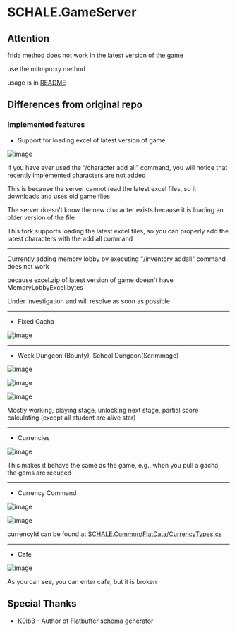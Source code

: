# SCHALE.GameServer

## Attention

frida method does not work in the latest version of the game

use the mitmproxy method

usage is in [README](https://github.com/Endergreen12/SCHALE.GameServer/blob/master/Scripts/redirect_server_mitmproxy/README.md)

## Differences from original repo

### Implemented features

- Support for loading excel of latest version of game

![image](https://github.com/user-attachments/assets/2487164d-b56b-433b-a500-c6bd670c4f59)

If you have ever used the “/character add all” command, you will notice that recently implemented characters are not added

This is because the server cannot read the latest excel files, so it downloads and uses old game files

The server doesn't know the new character exists because it is loading an older version of the file

This fork supports loading the latest excel files, so you can properly add the latest characters with the add all command

---

Currently adding memory lobby by executing "/inventory addall" command does not work

because excel.zip of latest version of game doesn't have MemoryLobbyExcel.bytes

Under investigation and will resolve as soon as possible

---

- Fixed Gacha

![image](https://github.com/user-attachments/assets/30f12db7-5405-4a11-9576-6a71ddb9c54f)

---

- Week Dungeon (Bounty), School Dungeon(Scrimmage)

![image](https://github.com/user-attachments/assets/0c773325-00b2-48fb-b24d-b617f40352cd)

![image](https://github.com/user-attachments/assets/abd58db4-276e-4a2b-8096-c96bd8753890)

![image](https://github.com/user-attachments/assets/661aa5a0-1ae7-4d7b-bf81-9a30fd026f93)

Mostly working, playing stage, unlocking next stage, partial score calculating (except all student are alive star)

---

- Currencies

![image](https://github.com/user-attachments/assets/e6340e55-2296-455f-a606-8e5062f67781)

This makes it behave the same as the game, e.g., when you pull a gacha, the gems are reduced

---

- Currency Command

![image](https://github.com/user-attachments/assets/b9f9d43a-7d0e-40d9-a6a4-8c836b19403a)

![image](https://github.com/user-attachments/assets/6e62d283-6edd-424b-920d-3767549e9ba0)

currencyId can be found at [SCHALE.Common/FlatData/CurrencyTypes.cs](https://github.com/Endergreen12/SCHALE.GameServer/blob/master/SCHALE.Common/FlatData/CurrencyTypes.cs)

---

- Cafe

![image](https://github.com/user-attachments/assets/4f8cf801-79a8-4712-b009-098aa55d9dd9)

As you can see, you can enter cafe, but it is broken

## Special Thanks

- K0lb3 - Author of Flatbuffer schema generator
